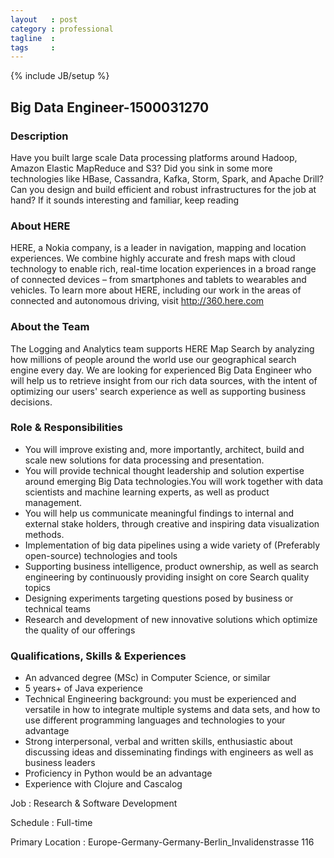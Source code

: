 ```yaml
---
layout   : post
category : professional
tagline  :
tags     :
---
```

{% include JB/setup %}

## Big Data Engineer-1500031270

### Description
 
Have you built large scale Data processing platforms around Hadoop, Amazon Elastic MapReduce and S3?
Did you sink in some more technologies like HBase, Cassandra, Kafka, Storm, Spark, and Apache Drill?
Can you design and build efficient and robust infrastructures for the job at hand?
If it sounds interesting and familiar, keep reading
 
### About HERE 

HERE, a Nokia company, is a leader in navigation, mapping and location experiences. We combine highly accurate and fresh maps with cloud technology to enable rich, real-time location experiences in a broad range of connected devices – from smartphones and tablets to wearables and vehicles.
To learn more about HERE, including our work in the areas of connected and autonomous driving, visit http://360.here.com

### About the Team

The Logging and Analytics team supports HERE Map Search by analyzing how millions of people around the world use our geographical search engine every day.
We are looking for experienced Big Data Engineer who will help us to retrieve insight from our rich data sources, with the intent of optimizing our users' search experience as well as supporting business decisions.

### Role & Responsibilities 

- You will improve existing and, more importantly, architect, build and scale new solutions for data processing and presentation.
- You will provide technical thought leadership and solution expertise around emerging Big Data technologies.You will work together with data scientists and machine learning experts, as well as product management.
- You will help us communicate meaningful findings to internal and external stake holders, through creative and inspiring data visualization methods.
- Implementation of big data pipelines using a wide variety of (Preferably open-source) technologies and tools
- Supporting business intelligence, product ownership, as well as search engineering by continuously providing insight on core Search quality topics
- Designing experiments targeting questions posed by business or technical teams
- Research and development of new innovative solutions which optimize the quality of our offerings

### Qualifications, Skills & Experiences

- An advanced degree (MSc) in Computer Science, or similar
- 5 years+ of Java experience
- Technical Engineering background: you must be experienced and versatile in how to integrate multiple systems and data sets, and how to use different programming languages and technologies to your advantage
- Strong interpersonal, verbal and written skills, enthusiastic about discussing ideas and disseminating findings with engineers as well as business leaders
- Proficiency in Python would be an advantage
- Experience with Clojure and Cascalog
 
Job
:  Research & Software Development

Schedule
:   Full-time

Primary Location
:   Europe-Germany-Germany-Berlin_Invalidenstrasse 116
